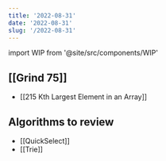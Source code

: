 ```yaml
---
title: '2022-08-31'
date: '2022-08-31'
slug: '/2022-08-31'
---
```


import WIP from '@site/src/components/WIP'

<WIP />

## [[Grind 75]]

- [[215 Kth Largest Element in an Array]]

## Algorithms to review

- [[QuickSelect]]
- [[Trie]]
